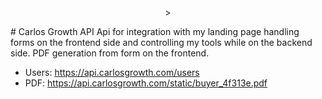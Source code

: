 <p align="center"<img src="https://carlosgrowth.com/_nuxt/img/06308a4.svg" width=200/>></p>
# Carlos Growth API
Api for integration with my landing page handling forms on the frontend side and controlling my tools while on the backend side. PDF generation from form on the frontend.

- Users: https://api.carlosgrowth.com/users
- PDF: https://api.carlosgrowth.com/static/buyer_4f313e.pdf
